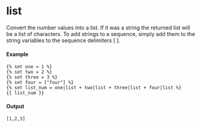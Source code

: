 # list
Convert the number values into a list. If it was a string the returned list will be a list of characters. To add strings to a sequence, simply add them to the string variables to the sequence delimiters \[ \].

#### Example
```jinja2
{% set one = 1 %}
{% set two = 2 %}
{% set three = 3 %}
{% set four = ["four"] %}
{% set list_num = one|list + two|list + three|list + four|list %}
{{ list_num }}
```

#### Output
```jinja2
[1,2,3]
```


